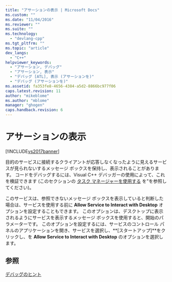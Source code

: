```yaml
---
title: "アサーションの表示 | Microsoft Docs"
ms.custom: ""
ms.date: "11/04/2016"
ms.reviewer: ""
ms.suite: ""
ms.technology: 
  - "devlang-cpp"
ms.tgt_pltfrm: ""
ms.topic: "article"
dev_langs: 
  - "C++"
helpviewer_keywords: 
  - "アサーション, デバッグ"
  - "アサーション, 表示"
  - "デバッグ [ATL], 表示 (アサーションを)"
  - "デバッグ (アサーションを)"
ms.assetid: fa353fe8-4656-4384-a5d2-8866bc977f06
caps.latest.revision: 11
author: "mikeblome"
ms.author: "mblome"
manager: "ghogen"
caps.handback.revision: 6
---
```

# アサーションの表示
[!INCLUDE[vs2017banner](../assembler/inline/includes/vs2017banner.md)]

目的のサービスに接続するクライアントが応答しなくなったように見えるサービスが見られないするメッセージ ボックスを保持し、表示されることがあります。  コードをデバッグするには、Visual C\+\+ デバッガーの使用によって、これを検証できます \(このセクションの [タスク マネージャーを使用する](../atl/using-task-manager.md) を"を参照してください\)。  
  
 このサービスは、参照できないメッセージ ボックスを表示していると判断した場合は、サービスを使用する前に **Allow Service to Interact with Desktop** オプションを設定することもできます。  このオプションは、デスクトップに表示されるようにサービスを表示するメッセージ ボックスを使用すると、開始のパラメーターです。  このオプションを設定するには、サービスのコントロール パネルのアプリケーションを開き、サービスを選択し、**\[スタートアップ\]**をクリックし、を **Allow Service to Interact with Desktop** のオプションを選択します。  
  
## 参照  
 [デバッグのヒント](../atl/debugging-tips.md)